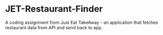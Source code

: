 # JET-Restaurant-Finder
A coding assignment from Just Eat TakeAway - an application that fetches restaurant data from API and send back to app.
